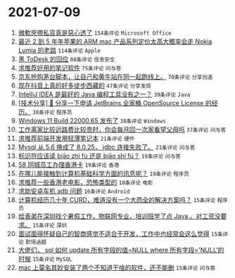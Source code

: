 # 2021-07-09

1. [微軟夾帶私貨真是惡心透了](https://www.v2ex.com/t/788507) `154条评论` `Microsoft Office`
1. [最近 2 到 5 年年苹果的 ARM mac 产品系列定价太高大概率会走 Nokia Lumia 的老路](https://www.v2ex.com/t/788428) `114条评论` `Apple`
1. [黑 ToDesk 的回应](https://www.v2ex.com/t/788495) `88条评论` `信息安全`
1. [求推荐好用的笔记软件](https://www.v2ex.com/t/788435) `75条评论` `问与答`
1. [京东抢购茅台脚本，让自己和黄牛站在同一起跑线上。](https://www.v2ex.com/t/788420) `70条评论` `分享创造`
1. [现在抖音上真的好多徒步西藏的](https://www.v2ex.com/t/788442) `47条评论` `分享发现`
1. [IntelliJ IDEA 是最好的 Java 编程工具没有之一？](https://www.v2ex.com/t/788523) `39条评论` `Java`
1. [[技术分享] 💌 分享一下申请 JetBrains 全家桶 OpenSource License 的经历。](https://www.v2ex.com/t/788434) `38条评论` `程序员`
1. [Windows 11 Build 22000.65 发布了](https://www.v2ex.com/t/788455) `38条评论` `Windows`
1. [工作离家比较远路费比较贵时，你会每月回一次家看望父母吗](https://www.v2ex.com/t/788476) `37条评论` `问与答`
1. [求推荐前端开发用轻薄笔记本](https://www.v2ex.com/t/788536) `21条评论` `硬件`
1. [Mysql 从 5.6 换成了 8.0.25， jdbc 连接失败了。](https://www.v2ex.com/t/788505) `21条评论` `问与答`
1. [标识符应该读 biāo zhì fú 还是 biāo shí fú？](https://www.v2ex.com/t/788557) `19条评论` `问与答`
1. [58 同城员工办理香港卡](https://www.v2ex.com/t/788510) `19条评论` `香港`
1. [在哪儿能接触到计算机基础科学方面的讯息呢？](https://www.v2ex.com/t/788418) `19条评论` `程序员`
1. [求推荐一些香港老电影，恐怖类型的](https://www.v2ex.com/t/788539) `18条评论` `电影`
1. [求助安卓车机 adb 问题](https://www.v2ex.com/t/788431) `16条评论` `Android`
1. [计算机经历几十年 CURD，难道没有一个大而全的解决方案吗？](https://www.v2ex.com/t/788561) `15条评论` `程序员`
1. [给表弟在深圳找个暑假工作，物联网专业，培训班学了点 Java 。对工资没要求。](https://www.v2ex.com/t/788514) `15条评论` `深圳`
1. [面试面得怀疑自己的智商感觉不适合干开发，工作中也经常会这么觉得](https://www.v2ex.com/t/788506) `15条评论` `职场话题`
1. [大佬们， sql 如何 update 所有字段的值=NULL where 所有字段='NULL'的时候](https://www.v2ex.com/t/788477) `15条评论` `MySQL`
1. [mac 上莫名其妙安装了两个不知道干啥的软件，还不能删](https://www.v2ex.com/t/788432) `15条评论` `问与答`
